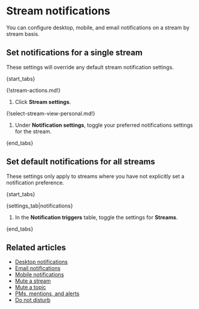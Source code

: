 # Stream notifications

You can configure desktop, mobile, and email notifications on a stream by
stream basis.

## Set notifications for a single stream

These settings will override any default stream notification settings.

{start_tabs}

{!stream-actions.md!}

1. Click **Stream settings**.

{!select-stream-view-personal.md!}

1. Under **Notification settings**, toggle your preferred
   notifications settings for the stream.

{end_tabs}

## Set default notifications for all streams

These settings only apply to streams where you have not
explicitly set a notification preference.

{start_tabs}

{settings_tab|notifications}

1. In the **Notification triggers** table,
   toggle the settings for **Streams**.

{end_tabs}

## Related articles

* [Desktop notifications](/help/desktop-notifications)
* [Email notifications](/help/email-notifications)
* [Mobile notifications](/help/mobile-notifications)
* [Mute a stream](/help/mute-a-stream)
* [Mute a topic](/help/mute-a-topic)
* [PMs, mentions, and alerts](/help/pm-mention-alert-notifications)
* [Do not disturb](/help/do-not-disturb)

